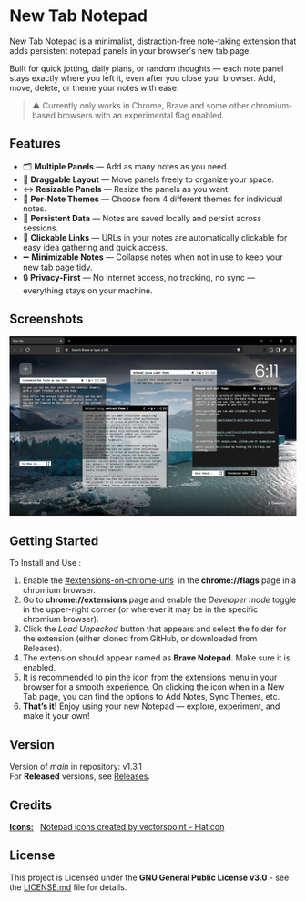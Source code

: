 # New Tab Notepad
New Tab Notepad is a minimalist, distraction-free note-taking extension that adds persistent notepad panels in your browser's new tab page.

Built for quick jotting, daily plans, or random thoughts — each note panel stays exactly where you left it, even after you close your browser. Add, move, delete, or theme your notes with ease.

> ⚠️ Currently only works in Chrome, Brave and some other chromium-based browsers with an experimental flag enabled.


## Features
- 🗂️ **Multiple Panels** — Add as many notes as you need.
- 🧭 **Draggable Layout** — Move panels freely to organize your space.
- ↔️ **Resizable Panels** — Resize the panels as you want.
- 🎨 **Per-Note Themes** — Choose from 4 different themes for individual notes.
- 💾 **Persistent Data** — Notes are saved locally and persist across sessions.
- 🔗 **Clickable Links** — URLs in your notes are automatically clickable for easy idea gathering and quick access.
- ➖ **Minimizable Notes** — Collapse notes when not in use to keep your new tab page tidy.
- 🔒 **Privacy-First** — No internet access, no tracking, no sync — everything stays on your machine.


## Screenshots
![screenshot of the notepad extension in the Brave browser](images/image.png)

## Getting Started
To Install and Use :
1. Enable the <ins>#extensions-on-chrome-urls</ins> &nbsp;in the **chrome://flags** page in a chromium browser.
2. Go to **chrome://extensions** page and enable the *Developer mode* toggle in the upper-right corner (or wherever it may be in the specific chromium browser).
3. Click the *Load Unpacked* button that appears and select the folder for the extension (either cloned from GitHub, or downloaded from Releases).
4. The extension should appear named as **Brave Notepad**. Make sure it is enabled.
5. It is recommended to pin the icon from the extensions menu in your browser for a smooth experience. On clicking the icon when in a New Tab page, you can find the options to Add Notes, Sync Themes, etc.
6. **That’s it!** Enjoy using your new Notepad — explore, experiment, and make it your own!

## Version
Version of *main* in repository: v1.3.1
</br>
For **Released** versions, see <a href="https://github.com/Siddharth-Nath-06/new-tab-notepad/releases">Releases</a>.

## Credits
<ins>**Icons:**</ins> &nbsp; <a href="https://www.flaticon.com/free-icons/notepad" title="notepad icons">Notepad icons created by vectorspoint - Flaticon</a>

## License
This project is Licensed under the **GNU General Public License v3.0** - see the [LICENSE.md](LICENSE.md) file for details.